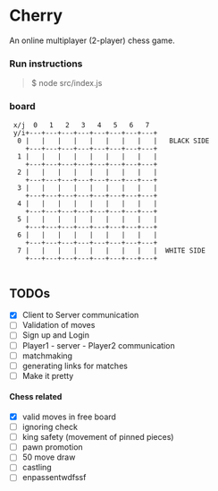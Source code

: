 # Cherry

An online multiplayer (2-player) chess game.

### Run instructions

> $ node src/index.js

### board

```
 x/j  0   1   2   3   4   5   6   7
 y/i+---+---+---+---+---+---+---+---+
  0 |   |   |   |   |   |   |   |   |   BLACK SIDE
    +---+---+---+---+---+---+---+---+
  1 |   |   |   |   |   |   |   |   |
    +---+---+---+---+---+---+---+---+
  2 |   |   |   |   |   |   |   |   |
    +---+---+---+---+---+---+---+---+
  3 |   |   |   |   |   |   |   |   |
    +---+---+---+---+---+---+---+---+
  4 |   |   |   |   |   |   |   |   |
    +---+---+---+---+---+---+---+---+
  5 |   |   |   |   |   |   |   |   |
    +---+---+---+---+---+---+---+---+
  6 |   |   |   |   |   |   |   |   |
    +---+---+---+---+---+---+---+---+
  7 |   |   |   |   |   |   |   |   |  WHITE SIDE
    +---+---+---+---+---+---+---+---+
      
```

## TODOs
- [X] Client to Server communication
- [ ] Validation of moves
- [ ] Sign up and Login
- [ ] Player1 - server - Player2 communication
- [ ] matchmaking
- [ ] generating links for matches
- [ ] Make it pretty

#### Chess related
- [X] valid moves in free board
- [ ] ignoring check
- [ ] king safety (movement of pinned pieces)
- [ ] pawn promotion
- [ ] 50 move draw
- [ ] castling
- [ ] enpassentwdfssf